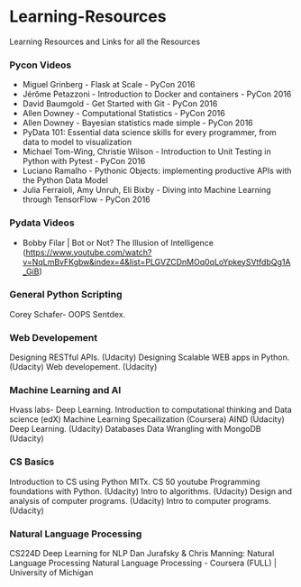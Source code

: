 # Learning-Resources
Learning Resources and Links for all the Resources

### Pycon Videos
* Miguel Grinberg - Flask at Scale - PyCon 2016
* Jérôme Petazzoni - Introduction to Docker and containers - PyCon 2016
* David Baumgold - Get Started with Git - PyCon 2016
* Allen Downey - Computational Statistics - PyCon 2016
* Allen Downey - Bayesian statistics made simple - PyCon 2016
* PyData 101: Essential data science skills for every programmer, from data to model to visualization
* Michael Tom-Wing, Christie Wilson - Introduction to Unit Testing in Python with Pytest - PyCon 2016
* Luciano Ramalho - Pythonic Objects: implementing productive APIs with the Python Data Model
* Julia Ferraioli, Amy Unruh, Eli Bixby - Diving into Machine Learning through TensorFlow - PyCon 2016

### Pydata Videos
* Bobby Filar | Bot or Not? The Illusion of Intelligence (https://www.youtube.com/watch?v=NqLmBvFKgbw&index=4&list=PLGVZCDnMOq0qLoYpkeySVtfdbQg1A_GiB)


### General Python  Scripting
Corey Schafer- OOPS
Sentdex.


###  Web Developement
Designing RESTful APIs. (Udacity)
Designing Scalable WEB apps in Python. (Udacity)
Web developement. (Udacity)


###  Machine Learning and AI
Hvass labs- Deep Learning.
Introduction to computational thinking and Data science (edX)
Machine Learning Specailization (Coursera)
AIND (Udacity)
Deep Learning. (Udacity)
Databases
Data Wrangling with  MongoDB (Udacity)

### CS Basics
Introduction to CS using Python MITx.
CS 50 youtube
Programming foundations with Python. (Udacity)
Intro to algorithms. (Udacity) 
Design and analysis of computer programs. (Udacity)
Intro to computer programs. (Udacity)

### Natural Language Processing
CS224D Deep Learning for NLP
Dan Jurafsky & Chris Manning: Natural Language Processing
Natural Language Processing - Coursera (FULL) | University of Michigan
